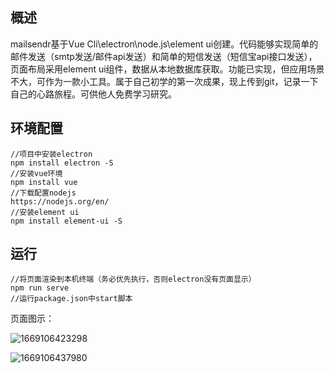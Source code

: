 ## 概述

mailsendr基于Vue Cli\electron\node.js\element ui创建。代码能够实现简单的邮件发送（smtp发送/邮件api发送）和简单的短信发送（短信宝api接口发送），页面布局采用element ui组件，数据从本地数据库获取。功能已实现，但应用场景不大，可作为一款小工具。属于自己初学的第一次成果，现上传到git，记录一下自己的心路旅程。可供他人免费学习研究。

## 环境配置

```
//项目中安装electron
npm install electron -S
//安装vue环境
npm install vue
//下载配置nodejs
https://nodejs.org/en/
//安装element ui
npm install element-ui -S
```

## 运行

```
//将页面渲染到本机终端（务必优先执行，否则electron没有页面显示）
npm run serve
//运行package.json中start脚本
```

页面图示：

![1669106423298](C:\Users\邱钢\AppData\Roaming\Typora\typora-user-images\1669106423298.png)

![1669106437980](C:\Users\邱钢\AppData\Roaming\Typora\typora-user-images\1669106437980.png)
